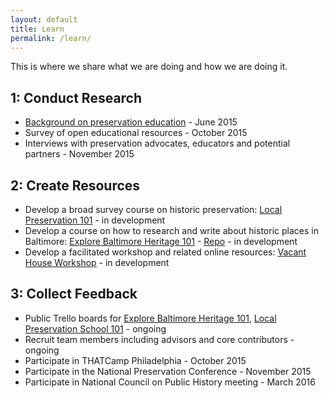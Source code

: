 ```yaml
---
layout: default
title: Learn
permalink: /learn/
---
```


This is where we share what we are doing and how we are doing it.

## 1: Conduct Research

- [Background on preservation education](http://localpreservation.github.io/background/) - June 2015
- Survey of open educational resources - October 2015
- Interviews with preservation advocates, educators and potential partners - November 2015

##  2: Create Resources

- Develop a broad survey course on historic preservation: [Local Preservation 101](http://localpreservation.github.io/localpreservation-101/) - in development
- Develop a course on how to research and write about historic places in Baltimore: [Explore Baltimore Heritage 101](http://baltimoreheritage.github.io/explore-101/) - [Repo](https://github.com/baltimoreheritage/explore-101/) - in development
- Develop a facilitated workshop and related online resources: [Vacant House Workshop](https://github.com/elipousson/vacant-vernacular/blob/master/vacant-house-workshop.md) - in development

## 3: Collect Feedback

- Public Trello boards for [Explore Baltimore Heritage 101](https://trello.com/b/jLoAFCnU/explore-baltimore-heritage-101), [Local Preservation School 101](https://trello.com/b/dxqnRFsi/local-preservation-101) - ongoing
- Recruit team members including advisors and core contributors - ongoing
- Participate in THATCamp Philadelphia - October 2015
- Participate in the National Preservation Conference - November 2015
- Participate in National Council on Public History meeting - March 2016
